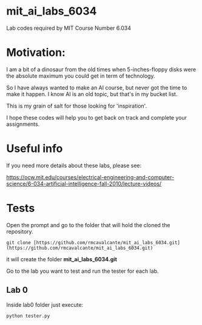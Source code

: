# mit_ai_labs_6034
Lab codes required by MIT Course Number 6.034

# Motivation:

I am a bit of a dinosaur from the old times when 5-inches-floppy disks were the absolute maximum you could get in term of technology.

So I have always wanted to make an AI course, but never got the time to make it happen. I know AI is an old topic, but that's in my bucket list. 

This is my grain of salt for those looking for 'inspiration'.

I hope these codes will help you to get back on track and complete your assignments.

# Useful info

If you need more details about these labs, please see:

https://ocw.mit.edu/courses/electrical-engineering-and-computer-science/6-034-artificial-intelligence-fall-2010/lecture-videos/

# Tests

Open the prompt and go to the folder that will hold the cloned the repository.

```
git clone [https://github.com/rmcavalcante/mit_ai_labs_6034.git](https://github.com/rmcavalcante/mit_ai_labs_6034.git)
```

it will create the folder **mit_ai_labs_6034.git**

Go to the lab you want to test and run the tester for each lab.

## Lab 0

Inside lab0 folder just execute:
```
python tester.py
```
